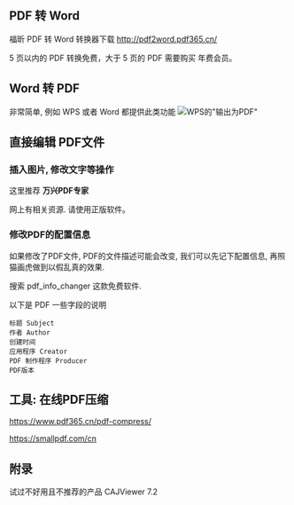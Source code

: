 ## PDF 转 Word

福昕 PDF 转 Word 转换器下载
<http://pdf2word.pdf365.cn/>

5 页以内的 PDF 转换免费，大于 5 页的 PDF 需要购买 年费会员。

## Word 转 PDF

非常简单, 例如 WPS 或者 Word 都提供此类功能
![WPS的"输出为PDF"](https://upload-images.jianshu.io/upload_images/1662509-e67af033923da279.png?imageMogr2/auto-orient/strip%7CimageView2/2/w/1240)

## 直接编辑 PDF文件

### 插入图片, 修改文字等操作

这里推荐 **万兴PDF专家**  

网上有相关资源. 请使用正版软件。

### 修改PDF的配置信息

如果修改了PDF文件, PDF的文件描述可能会改变, 我们可以先记下配置信息, 再照猫画虎做到以假乱真的效果.

搜索 pdf_info_changer 这款免费软件.

以下是 PDF 一些字段的说明
```
标题 Subject
作者 Author
创建时间
应用程序 Creator
PDF 制作程序 Producer
PDF版本
```

## 工具: 在线PDF压缩

https://www.pdf365.cn/pdf-compress/

https://smallpdf.com/cn

## 附录

试过不好用且不推荐的产品 CAJViewer 7.2
